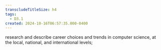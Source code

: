 ```yaml
---
transcludeTitleSize: h4
tags:
  - D3.1
created: 2024-10-16T06:57:35.000-0400
---
```

research and describe career choices and trends in computer science, at the local, national, and international levels;